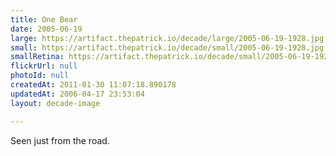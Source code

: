 ```yaml
---
title: One Bear
date: 2005-06-19
large: https://artifact.thepatrick.io/decade/large/2005-06-19-1928.jpg
small: https://artifact.thepatrick.io/decade/small/2005-06-19-1928.jpg
smallRetina: https://artifact.thepatrick.io/decade/small/2005-06-19-1928@2x.jpg
flickrUrl: null
photoId: null
createdAt: 2011-01-30 11:07:18.890178
updatedAt: 2006-04-17 23:53:04
layout: decade-image

---
```

Seen just from the road.
